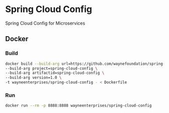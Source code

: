 # Spring Cloud Config

Spring Cloud Config for Microservices

## Docker

### Build

```bash
docker build --build-arg url=https://github.com/waynefoundation/spring-cloud-config.git \
--build-arg project=spring-cloud-config \
--build-arg artifactid=spring-cloud-config \
--build-arg version=1.0 \
-t wayneenterprises/spring-cloud-config - < Dockerfile
```

### Run

```bash
docker run --rm -p 8888:8888 wayneenterprises/spring-cloud-config
```
